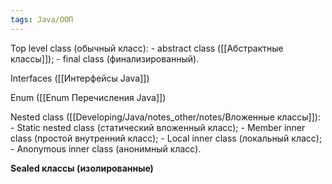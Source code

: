 ```yaml
---
tags: Java/ООП
--- 
```

Top level class (обычный класс):
	- abstract class ([[Абстрактные классы]]); 
	- final class (финализированный).

Interfaces ([[Интерфейсы Java]]) 

Enum ([[Enum Перечисления Java]]) 

Nested class ([[Developing/Java/notes_other/notes/Вложенные классы]]): 
	- Static nested class (статический вложенный класс); 
	- Member inner class (простой внутренний класс); 
	- Local inner class (локальный класс); 
	- Anonymous inner class (анонимный класс).

**Sealed классы (изолированные)**



